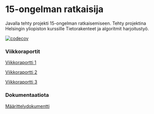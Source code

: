 # 15-ongelman ratkaisija

Javalla tehty projekti 15-ongelman ratkaisemiseen. Tehty projektina Helsingin yliopiston kurssille Tietorakenteet ja algoritmit harjoitustyö.

[![codecov](https://codecov.io/gh/Sampyy/15-puzzle-solver/branch/master/graphs/badge.svg)](https://codecov.io/gh/Sampyy/15-puzzle-solver)

### Viikkoraportit

[Viikkoraportti 1](https://github.com/Sampyy/15-puzzle-solver/blob/master/Dokumentaatio/Viikkoraportit/Viikkoraportti%201.md)

[Viikkoraportti 2](https://github.com/Sampyy/15-puzzle-solver/blob/master/Dokumentaatio/Viikkoraportit/Viikkoraportti%202.md)

[Viikkoraportti 3](https://github.com/Sampyy/15-puzzle-solver/blob/master/Dokumentaatio/Viikkoraportit/Viikkoraportti%203.md)




### Dokumentaatiota

[Määrittelydokumentti](https://github.com/Sampyy/15-puzzle-solver/blob/master/Dokumentaatio/maarittelydokumentti.md)

